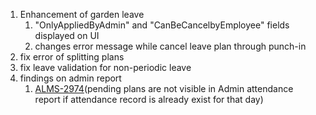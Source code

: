 1. Enhancement of garden leave 
	1. "OnlyAppliedByAdmin" and "CanBeCancelbyEmployee" fields displayed on UI
	2. changes error message while cancel leave plan through punch-in
2. fix error of splitting plans
3. fix leave validation for non-periodic leave
4. findings on admin report
	1. [ALMS-2974](https://metacube-lnd1.atlassian.net/browse/ALMS-2974)(pending plans are not visible in Admin attendance report if attendance record is already exist for that day) 